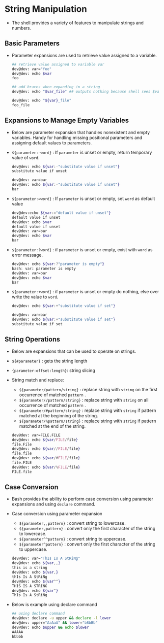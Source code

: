 # String Manipulation 
 - The shell provides a variety of features to manipulate strings and numbers. 

 ## Basic Parameters
 - Parameter expansions are used to retrieve value assigned to a variable. 

    ```bash 
    ## retrieve value assigned to variable var
    dev@dev: var="foo"
    dev@dev: echo $var
    foo

    ## add braces when expanding in a string
    dev@dev: echo "$var_file" ## outputs nothing because shell sees $var_file as a new variable 
    
    dev@dev: echo "${var}_file"
    foo_file
    ```

## Expansions to Manage Empty Variables
 - Below are parameter expansion that handles nonexistent and empty variables. Handy for handling missing positional parameters and assigning default values to parameters. 
 - `${parameter:-word}` : If `parameter` is unset or empty, return temporary value of `word`.
    
    ```bash
    dev@dev: echo ${var:-"substitute value if unset"}
    substitute value if unset

    dev@dev: var=bar
    dev@dev: echo ${var:-"substitute value if unset"}
    bar
    ```

 - `${parameter:=word}` : If `parameter` is unset or empty, set `word` as default value

    ```bash
    dev@dev:echo ${var:="default value if unset"}
    default value if unset
    dev@dev: echo $var
    default value if unset
    dev@dev: var=bar
    dev@dev: echo $var
    bar
    ```

 - `${parameter:?word}` : if `parameter` is unset or empty, exist with `word` as error message. 

    ```bash
    dev@dev: echo ${var:?"parameter is empty"}
    bash: var: parameter is empty
    dev@dev: var=bar
    dev@dev: echo $var
    bar
    ```

 - `${parameter:+word}` : if `parameter` is unset or empty do nothing, else over write the value to `word`.

    ```bash
    dev@dev: echo ${var:+"substitute value if set"}

    dev@dev: var=bar
    dev@dev: echo ${var:+"substitute value if set"}
    substitute value if set
    ```

## String Operations
 - Below are expansions that can be used to operate on strings. 
 - `${#parameter}` : gets the string length
 - `{parameter:offset:length}`: string slicing
 -  String match and replace: 
    - `${parameter/pattern/string}` : replace string with `string` on the first occurrence of matched `pattern` .
    - `${parameter//pattern/string}` : replace string with `string` on all occurrence of matched `pattern` .
    - `${parameter/#pattern/string}` : replace string with `string` if pattern matched at the beginning of the string. 
    - `${parameter/%pattern/string}` : replace string with `string` if pattern matched at the end of the string.

    ```bash
    dev@dev: var=FILE.FILE
    dev@dev: echo ${var/FILE/file}
    file.File
    dev@dev: echo ${var//FILE/file}
    file.file
    dev@dev: echo ${var/#FILE/file}
    file.FILE
    dev@dev: echo ${var/%FILE/file}
    FILE.file
    ```

 ## Case Conversion
 - Bash provides the ability to perform case conversion using parameter expansions and using `declare` command.

 - Case conversion using parameter expansion
    - `${parameter,,pattern}` : convert string to lowercase.
    - `${parameter,pattern}` : convert only the first character of the string to lowercase.
    - `${parameter^^pattern}` : convert string to uppercase.
    - `${parameter^pattern}` : convert only the first character of the string to uppercase.
    
    ```bash
    dev@dev: var="ThIs Is A StRiNg"
    dev@dev: echo ${var,,}
    this is a string
    dev@dev: echo ${var,}
    thIs Is A StRiNg
    dev@dev: echo ${var^^}
    THIS IS A STRING
    dev@dev: echo ${var^}
    ThIs Is A StRiNg
    ```

 - Below is example using declare command

    ```bash
    ## using declare command
    dev@dev: declare -u upper && declare -l lower
    dev@dev: upper="AaAaA" && lower="bBbBb"
    dev@dev: echo $upper && echo $lower
    AAAAA
    bbbbb
    ```